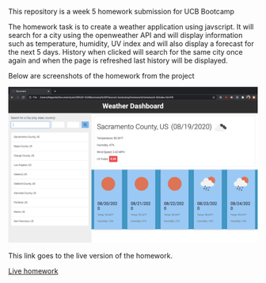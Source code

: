 This repository is a week 5 homework submission for UCB Bootcamp

The homework task is to create a weather application using javscript. It will search for a city using the openweather API and will display information such as temperature, humidity, UV index and will also display a forecast for the next 5 days. History when clicked will search for the same city once again and when the page is refreshed last history will be displayed.

Below are screenshots of the homework from the project

![Screenshot 1](./Assets/ss1.png)

This link goes to the live version of the homework.

[Live homework](https://berjonbatistiana.github.io/Homework-6/)

